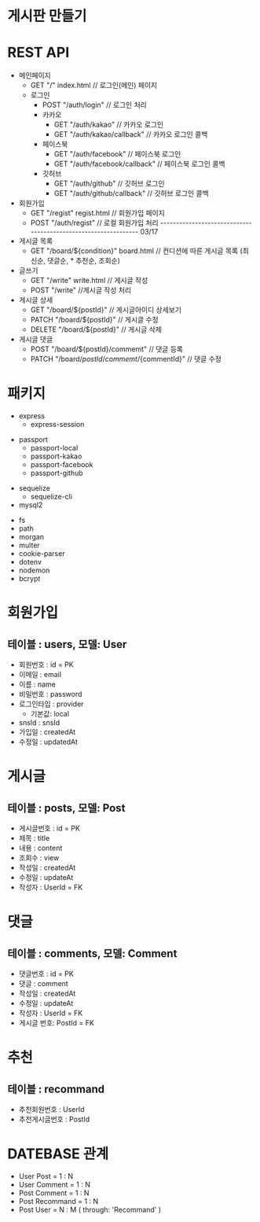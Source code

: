 게시판 만들기
=============

# REST API
* 메인페이지
    * GET "/" index.html  // 로그인(메인) 페이지
    * 로그인
        * POST "/auth/login" // 로그인 처리
        * 카카오
            * GET "/auth/kakao"  // 카카오 로그인
            * GET "/auth/kakao/callback" // 카카오 로그인 콜백
        * 페이스북
            * GET "/auth/facebook"  // 페이스북 로그인
            * GET "/auth/facebook/callback"  // 페이스북 로그인 콜백
        * 깃허브
            * GET "/auth/github"  // 깃허브 로그인
            * GET "/auth/github/callback"  // 깃허브 로그인 콜백
* 회원가입
    * GET "/regist" regist.html // 회원가입 페이지
    * POST "/auth/regist" // 로컬 회원가입 처리
--------------------------------------------------------------- 03/17
* 게시글 목록
    * GET "/board/${condition}" board.html // 컨디션에 따른 게시글 목록 (최신순, 댓글순, * 추천순, 조회순)
* 글쓰기
    * GET "/write" write.html // 게시글 작성
    * POST "/write" //게시글 작성 처리
* 게시글 상세
    * GET "/board/${postId}" // 게시글아이디 상세보기
    * PATCH "/board/${postId}" // 게시글 수정
    * DELETE "/board/${postId}" // 게시글 삭제
* 게시글 댓글
    * POST "/board/${postId}/commemt" // 댓글 등록
    * PATCH "/board/${postId}/commemt/${commentId}" // 댓글 수정

# 패키지
<!-- 프레임워크 -->
* express
    * express-session
<!-- 로그인 -->
* passport
    * passport-local
    * passport-kakao
    * passport-facebook
    * passport-github
<!-- 디비 -->
* sequelize
    * sequelize-cli
* mysql2
<!-- 기타 -->
* fs
* path
* morgan
* multer
* cookie-parser
* dotenv
* nodemon
* bcrypt

# 회원가입
## 테이블 : users, 모델: User
* 회원번호 : id  = PK
* 이메일 : email
* 이름 : name
* 비밀번호 : password
* 로그인타입 : provider 
    * 기본값: local
* snsId : snsId
* 가입일 : createdAt
* 수정일 : updatedAt

# 게시글
## 테이블 : posts, 모델: Post
* 게시글번호 : id  = PK
* 제목 : title
* 내용 : content
* 조회수 : view
* 작성일 : createdAt
* 수정일 : updateAt
* 작성자 : UserId = FK

# 댓글
## 테이블 : comments, 모델: Comment
* 댓글번호 : id  = PK
* 댓글 : comment
* 작성일 : createdAt
* 수정일 : updateAt
* 작성자 : UserId = FK
* 게시글 번호: PostId = FK

# 추천
## 테이블 : recommand
* 추천회원번호 : UserId
* 추천게시글번호 : PostId

# DATEBASE 관계

* User   Post       =   1   :   N
* User   Comment    =   1   :   N
* Post   Comment    =   1   :   N
* Post   Recommand  =   1   :   N
* Post   User       =   N   :   M  ( through: 'Recommand' ) 



